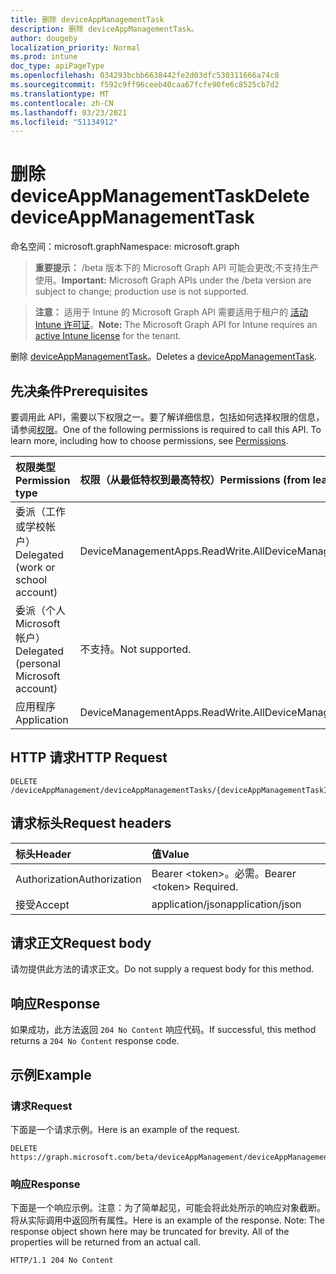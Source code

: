 ```yaml
---
title: 删除 deviceAppManagementTask
description: 删除 deviceAppManagementTask。
author: dougeby
localization_priority: Normal
ms.prod: intune
doc_type: apiPageType
ms.openlocfilehash: 034293bcbb6638442fe2d03dfc530311666a74c8
ms.sourcegitcommit: f592c9ff96ceeb40caa67fcfe90fe6c8525cb7d2
ms.translationtype: MT
ms.contentlocale: zh-CN
ms.lasthandoff: 03/23/2021
ms.locfileid: "51134912"
---
```

# <a name="delete-deviceappmanagementtask"></a><span data-ttu-id="8fb68-103">删除 deviceAppManagementTask</span><span class="sxs-lookup"><span data-stu-id="8fb68-103">Delete deviceAppManagementTask</span></span>

<span data-ttu-id="8fb68-104">命名空间：microsoft.graph</span><span class="sxs-lookup"><span data-stu-id="8fb68-104">Namespace: microsoft.graph</span></span>

> <span data-ttu-id="8fb68-105">**重要提示：** /beta 版本下的 Microsoft Graph API 可能会更改;不支持生产使用。</span><span class="sxs-lookup"><span data-stu-id="8fb68-105">**Important:** Microsoft Graph APIs under the /beta version are subject to change; production use is not supported.</span></span>

> <span data-ttu-id="8fb68-106">**注意：** 适用于 Intune 的 Microsoft Graph API 需要适用于租户的 [活动 Intune 许可证](https://go.microsoft.com/fwlink/?linkid=839381)。</span><span class="sxs-lookup"><span data-stu-id="8fb68-106">**Note:** The Microsoft Graph API for Intune requires an [active Intune license](https://go.microsoft.com/fwlink/?linkid=839381) for the tenant.</span></span>

<span data-ttu-id="8fb68-107">删除 [deviceAppManagementTask](../resources/intune-partnerintegration-deviceappmanagementtask.md)。</span><span class="sxs-lookup"><span data-stu-id="8fb68-107">Deletes a [deviceAppManagementTask](../resources/intune-partnerintegration-deviceappmanagementtask.md).</span></span>

## <a name="prerequisites"></a><span data-ttu-id="8fb68-108">先决条件</span><span class="sxs-lookup"><span data-stu-id="8fb68-108">Prerequisites</span></span>
<span data-ttu-id="8fb68-p101">要调用此 API，需要以下权限之一。要了解详细信息，包括如何选择权限的信息，请参阅[权限](/graph/permissions-reference)。</span><span class="sxs-lookup"><span data-stu-id="8fb68-p101">One of the following permissions is required to call this API. To learn more, including how to choose permissions, see [Permissions](/graph/permissions-reference).</span></span>

|<span data-ttu-id="8fb68-111">权限类型</span><span class="sxs-lookup"><span data-stu-id="8fb68-111">Permission type</span></span>|<span data-ttu-id="8fb68-112">权限（从最低特权到最高特权）</span><span class="sxs-lookup"><span data-stu-id="8fb68-112">Permissions (from least to most privileged)</span></span>|
|:---|:---|
|<span data-ttu-id="8fb68-113">委派（工作或学校帐户）</span><span class="sxs-lookup"><span data-stu-id="8fb68-113">Delegated (work or school account)</span></span>|<span data-ttu-id="8fb68-114">DeviceManagementApps.ReadWrite.All</span><span class="sxs-lookup"><span data-stu-id="8fb68-114">DeviceManagementApps.ReadWrite.All</span></span>|
|<span data-ttu-id="8fb68-115">委派（个人 Microsoft 帐户）</span><span class="sxs-lookup"><span data-stu-id="8fb68-115">Delegated (personal Microsoft account)</span></span>|<span data-ttu-id="8fb68-116">不支持。</span><span class="sxs-lookup"><span data-stu-id="8fb68-116">Not supported.</span></span>|
|<span data-ttu-id="8fb68-117">应用程序</span><span class="sxs-lookup"><span data-stu-id="8fb68-117">Application</span></span>|<span data-ttu-id="8fb68-118">DeviceManagementApps.ReadWrite.All</span><span class="sxs-lookup"><span data-stu-id="8fb68-118">DeviceManagementApps.ReadWrite.All</span></span>|

## <a name="http-request"></a><span data-ttu-id="8fb68-119">HTTP 请求</span><span class="sxs-lookup"><span data-stu-id="8fb68-119">HTTP Request</span></span>
<!-- {
  "blockType": "ignored"
}
-->
``` http
DELETE /deviceAppManagement/deviceAppManagementTasks/{deviceAppManagementTaskId}
```

## <a name="request-headers"></a><span data-ttu-id="8fb68-120">请求标头</span><span class="sxs-lookup"><span data-stu-id="8fb68-120">Request headers</span></span>
|<span data-ttu-id="8fb68-121">标头</span><span class="sxs-lookup"><span data-stu-id="8fb68-121">Header</span></span>|<span data-ttu-id="8fb68-122">值</span><span class="sxs-lookup"><span data-stu-id="8fb68-122">Value</span></span>|
|:---|:---|
|<span data-ttu-id="8fb68-123">Authorization</span><span class="sxs-lookup"><span data-stu-id="8fb68-123">Authorization</span></span>|<span data-ttu-id="8fb68-124">Bearer &lt;token&gt;。必需。</span><span class="sxs-lookup"><span data-stu-id="8fb68-124">Bearer &lt;token&gt; Required.</span></span>|
|<span data-ttu-id="8fb68-125">接受</span><span class="sxs-lookup"><span data-stu-id="8fb68-125">Accept</span></span>|<span data-ttu-id="8fb68-126">application/json</span><span class="sxs-lookup"><span data-stu-id="8fb68-126">application/json</span></span>|

## <a name="request-body"></a><span data-ttu-id="8fb68-127">请求正文</span><span class="sxs-lookup"><span data-stu-id="8fb68-127">Request body</span></span>
<span data-ttu-id="8fb68-128">请勿提供此方法的请求正文。</span><span class="sxs-lookup"><span data-stu-id="8fb68-128">Do not supply a request body for this method.</span></span>

## <a name="response"></a><span data-ttu-id="8fb68-129">响应</span><span class="sxs-lookup"><span data-stu-id="8fb68-129">Response</span></span>
<span data-ttu-id="8fb68-130">如果成功，此方法返回 `204 No Content` 响应代码。</span><span class="sxs-lookup"><span data-stu-id="8fb68-130">If successful, this method returns a `204 No Content` response code.</span></span>

## <a name="example"></a><span data-ttu-id="8fb68-131">示例</span><span class="sxs-lookup"><span data-stu-id="8fb68-131">Example</span></span>

### <a name="request"></a><span data-ttu-id="8fb68-132">请求</span><span class="sxs-lookup"><span data-stu-id="8fb68-132">Request</span></span>
<span data-ttu-id="8fb68-133">下面是一个请求示例。</span><span class="sxs-lookup"><span data-stu-id="8fb68-133">Here is an example of the request.</span></span>
``` http
DELETE https://graph.microsoft.com/beta/deviceAppManagement/deviceAppManagementTasks/{deviceAppManagementTaskId}
```

### <a name="response"></a><span data-ttu-id="8fb68-134">响应</span><span class="sxs-lookup"><span data-stu-id="8fb68-134">Response</span></span>
<span data-ttu-id="8fb68-p102">下面是一个响应示例。注意：为了简单起见，可能会将此处所示的响应对象截断。将从实际调用中返回所有属性。</span><span class="sxs-lookup"><span data-stu-id="8fb68-p102">Here is an example of the response. Note: The response object shown here may be truncated for brevity. All of the properties will be returned from an actual call.</span></span>
``` http
HTTP/1.1 204 No Content
```




